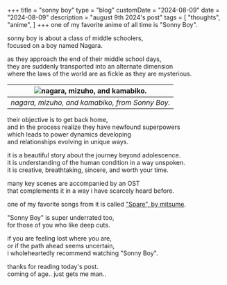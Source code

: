 +++
title = "sonny boy"
type = "blog"
customDate = "2024-08-09"
date = "2024-08-09"
description = "august 9th 2024's post"
tags = [
    "thoughts",
    "anime",
]
+++
one of my favorite anime of all time is "Sonny Boy".

sonny boy is about a class of middle schoolers,\
focused on a boy named Nagara.

as they approach the end of their middle school days,\
they are suddenly transported into an alternate dimension\
where the laws of the world are as fickle as they are mysterious.

| ![nagara, mizuho, and kamabiko.](https://lostinanime.com/wp-content/uploads/2021/09/Sonny-Boy-08-37.jpg) | 
|:--:| 
| *nagara, mizuho, and kamabiko, from Sonny Boy.* |


their objective is to get back home,\
and in the process realize they have newfound superpowers\
which leads to power dynamics developing\
and relationships evolving in unique ways.

it is a beautiful story about the journey beyond adolescence.\
it is understanding of the human condition in a way unspoken.\
it is creative, breathtaking, sincere, and worth your time.

many key scenes are accompanied by an OST\
that complements it in a way i have scarcely heard before.

one of my favorite songs from it is called ["Spare", by mitsume](https://www.youtube.com/watch?v=DvNVdo8Tchw).

"Sonny Boy" is super underrated too,\
for those of you who like deep cuts.

if you are feeling lost where you are,\
or if the path ahead seems uncertain,\
i wholeheartedly recommend watching "Sonny Boy".

thanks for reading today's post.\
coming of age.. just gets me man..
